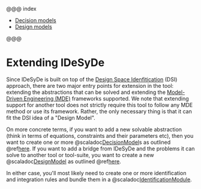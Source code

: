 @@@ index

* [Decision models](decisionModel.md)
* [Design models](designModel.md)

@@@


# Extending IDeSyDe

Since IDeSyDe is built on top of the [Design Space Idenfitication](https://ieeexplore.ieee.org/document/9474082) (DSI) approach,
there are two major entry points for extension in the tool: extending the abstractions that can be solved and extending
the [Model-Driven Engineering (MDE)](https://www.sciencedirect.com/topics/computer-science/model-driven-engineering) frameworks
supported. We note that extending support for another tool does not strictly require this tool to follow any MDE method or use its
framework. Rather, the only necessary thing is that it can fit the DSI idea of a "Design Model".

On more concrete terms, if you want to add a new solvable abstraction (think in terms of equations, constraints and their parameters etc),
then you want to create one or more @scaladoc[DecisionModel](idesyde.identification.DecisionModel)s 
as outlined @ref[here](decisionModel.md).
If you want to add a bridge from IDeSyDe and the problems it can solve to another tool or tool-suite, you want to create a new @scaladoc[DesignModel](idesyde.identification.DesignModel) as outlined @ref[here](designModel.md).

In either case, you'll most likely need to create one or more identification and integration rules and bundle them in
a @scaladoc[IdentificationModule](idesyde.identification.IdentificationModule).